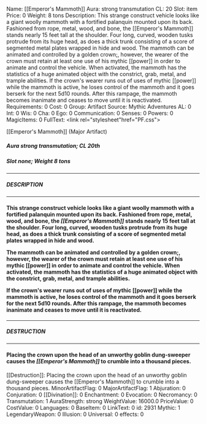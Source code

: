 Name: [[Emperor's Mammoth]]
Aura: strong transmutation
CL: 20
Slot: item
Price: 0
Weight: 8 tons
Description: This strange construct vehicle looks like a giant woolly mammoth with a fortified palanquin mounted upon its back. Fashioned from rope, metal, wood, and bone, the [[Emperor's Mammoth]] stands nearly 15 feet tall at the shoulder. Four long, curved, wooden tusks protrude from its huge head, as does a thick trunk consisting of a score of segmented metal plates wrapped in hide and wood. The mammoth can be animated and controlled by a golden crown;, however, the wearer of the crown must retain at least one use of his mythic [[power]] in order to animate and control the vehicle. When activated, the mammoth has the statistics of a huge animated object with the constrict, grab, metal, and trample abilities. If the crown's wearer runs out of uses of mythic [[power]] while the mammoth is active, he loses control of the mammoth and it goes berserk for the next 5d10 rounds. After this rampage, the mammoth becomes inanimate and ceases to move until it is reactivated.
Requirements: 0
Cost: 0
Group: Artifact
Source: Mythic Adventures
AL: 0
Int: 0
Wis: 0
Cha: 0
Ego: 0
Communication: 0
Senses: 0
Powers: 0
MagicItems: 0
FullText: <link rel="stylesheet"href="PF.css"><div class="heading"><p class="alignleft">[[Emperor's Mammoth]] (Major Artifact)</p><div style="clear: both;"></div></div><div><h5><b>Aura </b>strong transmutation; <b>CL </b>20th</h5><h5><b>Slot </b>none; <b>Weight </b>8 tons</h5></div><hr/><div><h5><b>DESCRIPTION</b></h5></div><hr/><div><h4><p>This strange construct vehicle looks like a giant woolly mammoth with a fortified palanquin mounted upon its back. Fashioned from rope, metal, wood, and bone, the <i>[[Emperor's Mammoth]]</i> stands nearly 15 feet tall at the shoulder. Four long, curved, wooden tusks protrude from its huge head, as does a thick trunk consisting of a score of segmented metal plates wrapped in hide and wood. </p><p>The mammoth can be animated and controlled by a golden crown;, however, the wearer of the crown must retain at least one use of his mythic [[power]] in order to animate and control the vehicle. When activated, the mammoth has the statistics of a huge animated object with the constrict, grab, metal, and trample abilities. </p><p>If the crown's wearer runs out of uses of mythic [[power]] while the mammoth is active, he loses control of the mammoth and it goes berserk for the next 5d10 rounds. After this rampage, the mammoth becomes inanimate and ceases to move until it is reactivated.</p></h4></div><hr/><div><h5><b>DESTRUCTION</b></h5></div><hr/><div><h4><p>Placing the crown upon the head of an unworthy goblin dung-sweeper causes the <i>[[Emperor's Mammoth]]</i> to crumble into a thousand pieces.</p></h4></div>
[[Destruction]]: Placing the crown upon the head of an unworthy goblin dung-sweeper causes the [[Emperor's Mammoth]] to crumble into a thousand pieces.
MinorArtifactFlag: 0
MajorArtifactFlag: 1
Abjuration: 0
Conjuration: 0
[[Divination]]: 0
Enchantment: 0
Evocation: 0
Necromancy: 0
Transmutation: 1
AuraStrength: strong
WeightValue: 16000.0
PriceValue: 0
CostValue: 0
Languages: 0
BaseItem: 0
LinkText: 0
id: 2931
Mythic: 1
LegendaryWeapon: 0
Illusion: 0
Universal: 0
effects: 0
